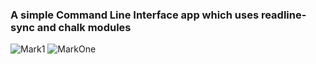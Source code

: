 ### A simple Command Line Interface app which uses readline-sync and chalk modules

![Mark1](https://user-images.githubusercontent.com/93936808/192084392-6a941288-7712-4339-ab87-5ca1a5fe5b36.png)
![MarkOne](https://user-images.githubusercontent.com/93936808/192084873-6420b2d6-eb4e-495f-8e95-dc6d14bade04.png)
